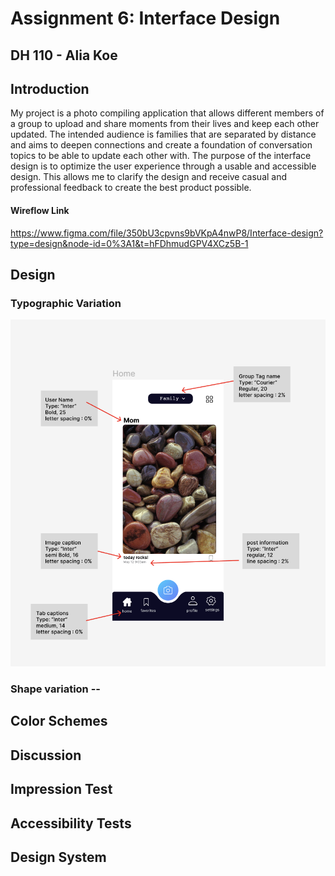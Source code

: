 # Assignment 6: Interface Design 
## DH 110 - Alia Koe 

## Introduction 
 My project is a photo compiling application that allows different members of a group to upload and share moments from their lives and keep each other updated. The intended audience is families that are separated by distance and aims to deepen connections and create a foundation of conversation topics to be able to update each other with. The purpose of the interface design is to optimize the user experience through a usable and accessible design. This allows me to clarify the design and receive casual and professional feedback to create the best product possible. 
 
#### Wireflow Link
https://www.figma.com/file/350bU3cpvns9bVKpA4nwP8/Interface-design?type=design&node-id=0%3A1&t=hFDhmudGPV4XCz5B-1

## Design 

### Typographic Variation 
![typographic variation](https://github.com/aliakoe1/DH110/blob/main/Assignment%206/typevar.png)

### Shape variation -- 

## Color Schemes 

## Discussion 

## Impression Test 

## Accessibility Tests

## Design System 

